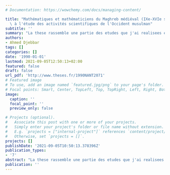 ```yaml
---
# Documentation: https://wowchemy.com/docs/managing-content/

title: "Mathématiques et mathématiciens du Maghreb médiéval (IXe-XVIe siècles) : Contribution\
  \ à l'étude des activités scientifiques de l'Occident musulman"
subtitle: ''
summary: "La these rassemble une partie des etudes que j'ai realisees en histoire des mathematiques, entre 1980 et 1990. Ces etudes concernent les activites d'enseignement et de recherche mathematiques dans le maghreb medieval (9e-16e siecles) et elles reposent essentiellement sur des manuscrits inedits dont certains etaient inconnus jusqu'a ces dernieres annees. Les disciplines mathematiques qui ont fait l'objet de ma recherche sont: l'algebre, la science du calcul, la theorie des nombres, la geometrie et l'analyse combinatoire. La these contient egalement l'edition critique de trois textes mathematiques arabes accompagnes de leur traduction francaise"
authors:
- Ahmed Djebbar
tags: []
categories: []
date: '1990-01-01'
lastmod: 2021-09-05T12:50:13+02:00
featured: false
draft: false
url_pdf: 'http://www.theses.fr/1990NANT2071'
# Featured image
# To use, add an image named `featured.jpg/png` to your page's folder.
# Focal points: Smart, Center, TopLeft, Top, TopRight, Left, Right, BottomLeft, Bottom, BottomRight.
image:
  caption: ''
  focal_point: ''
  preview_only: false

# Projects (optional).
#   Associate this post with one or more of your projects.
#   Simply enter your project's folder or file name without extension.
#   E.g. `projects = ["internal-project"]` references `content/project/deep-learning/index.md`.
#   Otherwise, set `projects = []`.
projects: []
publishDate: '2021-09-05T10:50:13.378396Z'
publication_types:
- '7'
abstract: "La these rassemble une partie des etudes que j'ai realisees en histoire des mathematiques, entre 1980 et 1990. Ces etudes concernent les activites d'enseignement et de recherche mathematiques dans le maghreb medieval (9e-16e siecles) et elles reposent essentiellement sur des manuscrits inedits dont certains etaient inconnus jusqu'a ces dernieres annees. Les disciplines mathematiques qui ont fait l'objet de ma recherche sont: l'algebre, la science du calcul, la theorie des nombres, la geometrie et l'analyse combinatoire. La these contient egalement l'edition critique de trois textes mathematiques arabes accompagnes de leur traduction francaise"
publication: ''
---
```

<style>
   footer p:nth-child(2) {
    font-size: 0.75rem;
    text-align: center;
    display: none;
}
blockquote{
  display: none;
}
 </style>
